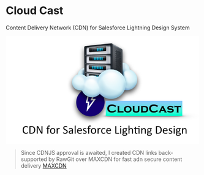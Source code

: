 # Cloud Cast
Content Delivery Network (CDN) for Salesforce Lightning Design System


<img src="https://raw.githubusercontent.com/mailtoharshit/CloudCast/master/src/images/cloudcast.png" align="center" width="1200">


> Since CDNJS approval is awaited, I created CDN links back-supported by RawGit over MAXCDN for fast adn secure content delivery [MAXCDN](https://www.maxcdn.com/)

